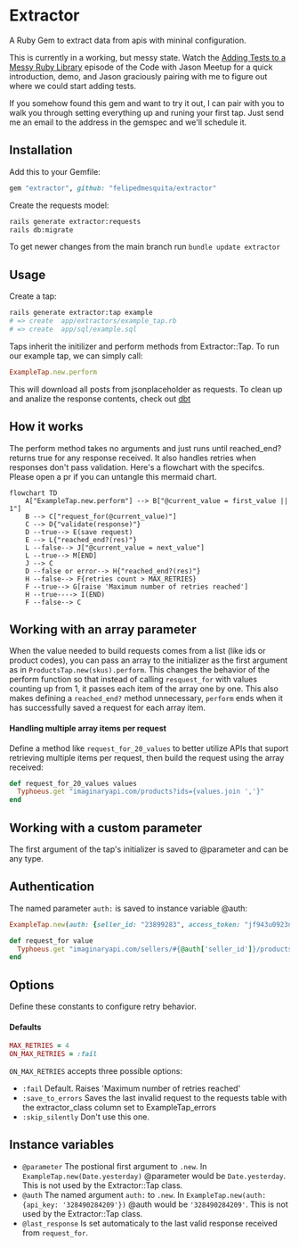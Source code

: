 # Extractor
 A Ruby Gem to extract data from apis with mininal configuration.

This is currently in a working, but messy state. Watch the [Adding Tests to a Messy Ruby Library](https://www.youtube.com/watch?v=Z2lm5760Y68) episode of the Code with Jason Meetup for a quick introduction, demo, and Jason graciously pairing with me to figure out where we could start adding tests.

If you somehow found this gem and want to try it out, I can pair with you to walk you through setting everything up and runing your first tap. Just send me an email to the address in the gemspec and we'll schedule it.

## Installation
 Add this to your Gemfile:
 ```ruby
gem "extractor", github: "felipedmesquita/extractor"
 ```
Create the requests model:
```bash
rails generate extractor:requests
rails db:migrate
```
To get newer changes from the main branch run `bundle update extractor`

## Usage
Create a tap:
```bash
rails generate extractor:tap example
# => create  app/extractors/example_tap.rb
# => create  app/sql/example.sql
```
Taps inherit the initilizer and perform methods from Extractor::Tap. To run our example tap, we can simply call:
```ruby
ExampleTap.new.perform
```
This will download all posts from jsonplaceholder as requests.
To clean up and analize the response contents, check out [dbt](https://github.com/felipedmesquita/dbt)

## How it works
The perform method takes no arguments and just runs until reached_end? returns true for any response received. It also handles retries when responses don't pass validation. Here's a flowchart with the specifcs. Please open a pr if you can untangle this mermaid chart.

```mermaid
flowchart TD
    A["ExampleTap.new.perform"] --> B["@current_value = first_value || 1"]
    B --> C["request_for(@current_value)"]
    C --> D{"validate(response)"}
    D --true--> E(save request)
    E --> L{"reached_end?(res)"}
    L --false--> J["@current_value = next_value"]
    L --true--> M[END]
    J --> C
    D --false or error--> H{"reached_end?(res)"}
    H --false--> F{retries count > MAX_RETRIES}
    F --true--> G[raise 'Maximum number of retries reached']
    H --true----> I(END)
    F --false--> C
```

## Working with an array parameter
When the value needed to build requests comes from a list (like ids or product codes), you can pass an array to the initializer as the first argument as in `ProductsTap.new(skus).perform`. This changes the behavior of the perform function so that instead of calling `resquest_for` with values counting up from 1, it passes each item of the array one by one. This also makes defining a `reached_end?` method unnecessary, `perform` ends when it has successfully saved a request for each array item.

#### Handling multiple array items per request
Define a method like `request_for_20_values` to better utilize APIs that suport retrieving multiple items per request, then build the request using the array received:
```ruby
def request_for_20_values values
  Typhoeus.get "imaginaryapi.com/products?ids={values.join ','}"
end
```

## Working with a custom parameter
The first argument of the tap's initializer is saved to @parameter and can be any type.

## Authentication
The named parameter `auth:` is saved to instance variable @auth:
```ruby
ExampleTap.new(auth: {seller_id: "23899283", access_token: "jf943u0923nd"}).perform
```
```ruby
def request_for value
  Typhoeus.get "imaginaryapi.com/sellers/#{@auth['seller_id']}/products?access_token=#{@auth['access_token']}"
end
```

## Options
Define these constants to configure retry behavior.
#### Defaults
```ruby
MAX_RETRIES = 4
ON_MAX_RETRIES = :fail
```
`ON_MAX_RETRIES` accepts three possible options:
- `:fail` Default. Raises 'Maximum number of retries reached'
- `:save_to_errors` Saves the last invalid request to the requests table with the extractor_class column set to ExampleTap_errors
- `:skip_silently` Don't use this one.

## Instance variables
- `@parameter` The postional first argument to `.new`. In `ExampleTap.new(Date.yesterday)` @parameter would be `Date.yesterday`. This is not used by the Extractor::Tap class.
- `@auth` The named argument `auth:` to `.new`. In `ExampleTap.new(auth: {api_key: '328490284209'})` @auth would be `'328490284209'`. This is not used by the Extractor::Tap class.
- `@last_response` Is set automaticaly to the last valid response received from `request_for`.
